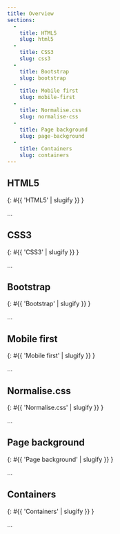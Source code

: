 ```yaml
---
title: Overview
sections:
  -
    title: HTML5
    slug: html5
  -
    title: CSS3
    slug: css3
  -
    title: Bootstrap
    slug: bootstrap
  -
    title: Mobile first
    slug: mobile-first
  -
    title: Normalise.css
    slug: normalise-css
  -
    title: Page background
    slug: page-background
  -
    title: Containers
    slug: containers
---
```


## HTML5
{: #{{ 'HTML5' | slugify }} }

...

## CSS3
{: #{{ 'CSS3' | slugify }} }

...

## Bootstrap
{: #{{ 'Bootstrap' | slugify }} }

...

## Mobile first
{: #{{ 'Mobile first' | slugify }} }

...

## Normalise.css
{: #{{ 'Normalise.css' | slugify }} }

...

## Page background
{: #{{ 'Page background' | slugify }} }

...

## Containers
{: #{{ 'Containers' | slugify }} }

...

